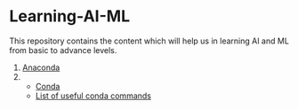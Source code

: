 # Learning-AI-ML
This repository contains the content which will help us in learning AI and ML from basic to advance levels.

1) [Anaconda](./documentation/Anaconda.md)
2) * [Conda](./documentation/Conda.md)
   * [List of useful conda commands](./documentation/CondaCommands.md)

